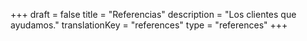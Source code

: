 +++
draft 			= false
title 			= "Referencias"
description		= "Los clientes que ayudamos."
translationKey	= "references"
type			= "references"
+++
